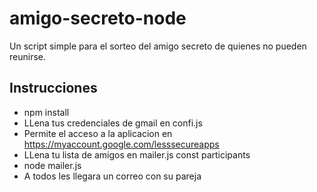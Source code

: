 # amigo-secreto-node
Un script simple para el sorteo del amigo secreto de quienes no pueden reunirse.

## Instrucciones
- npm install
- LLena tus credenciales de gmail en confi.js
- Permite el acceso a la aplicacion en https://myaccount.google.com/lesssecureapps
- LLena tu lista de amigos en mailer.js const participants
- node mailer.js
- A todos les llegara un correo con su pareja

